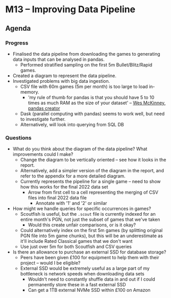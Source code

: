 # M13 – Improving Data Pipeline

## Agenda
### Progress
- Finalised the data pipeline from downloading the games to generating data inputs that can be analysed in pandas.
	- Performed stratified sampling on the first 5m Bullet/Blitz/Rapid games.
- Created a diagram to represent the data pipeline.
- Investigated problems with big data ingestion.
	- CSV file with 60m games (5m per month) is too large to load in-memory.
		- 'my rule of thumb for pandas is that you should have 5 to 10 times as much RAM as the size of your dataset' – [Wes McKinney, pandas creator](https://wesmckinney.com/blog/apache-arrow-pandas-internals/)
	- Dask (parallel computing with pandas) seems to work well, but need to investigate further.
	- Alternatively, will look into querying from SQL DB

### Questions
- What do you think about the diagram of the data pipeline? What improvements could I make?
	- Change the diagram to be vertically oriented – see how it looks in the report.
	- Alternatively, add a simpler version of the diagram in the report, and refer to the appendix for a more detailed diagram.
	- Currently represents the pipeline for a single game – need to show how this works for the final 2022 data set
		- Arrow from first cell to a cell representing the merging of CSV files into final 2022 data file
			- Annotate with '1' and '2' or similar
- How might we handle queries for specific occurrences in games?
	- Scoutfish is useful, but the `.scout` file is currently indexed for an entire month's PGN, not just the subset of games that we've taken
		- Would this create unfair comparisons, or is it okay?
	- Could alternatively index on the first 5m games (by splitting original PGN file into 5m game chunks), but this will be an underestimate as it'll include Rated Classical games that we don't want
	- Use just over 5m for both Scoutfish and CSV queries
- Is there an allowance to purchase an external SSD for database storage?
	- Peers have been given £100 for equipment to help them with their project – would I be eligible?
	- External SSD would be extremely useful as a large part of my bottleneck is network speeds when downloading data sets
		- Wouldn't need to constantly shuffle data in and out if I could permanently store these in a fast external SSD
		- Can get a 1TB external NVMe SSD within £100 on Amazon